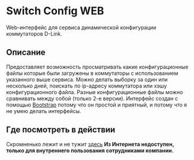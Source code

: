 # Switch Config WEB

Web-интерфейс для сервиса динамической конфигурации коммутаторов D-Link.

## Описание

Предоставляет возможность просматривать какие конфигурационные файлы которые были загружены в коммутаторы с использованием указанного выше сервиса. Можно делать выборку за один или несколько дней, поискать по ip-адресу коммутатора или хэшу конфигурационного файла. Разные конфигурационные файлы можно сравнивать между собой (только 2-е версии). Интерфейс создан с помощью [Bootstrap](http://getbootstrap.com/) потому что он простой и приятный, и потому что я не умею делать интерфейсы.

## Где посмотреть в действии

Скромненько лежит и не тужит [здесь](http://switch.powernet/switch-config/) **Из Интернета недоступен, __только для внутреннего пользования__ сотрудниками компании.**
